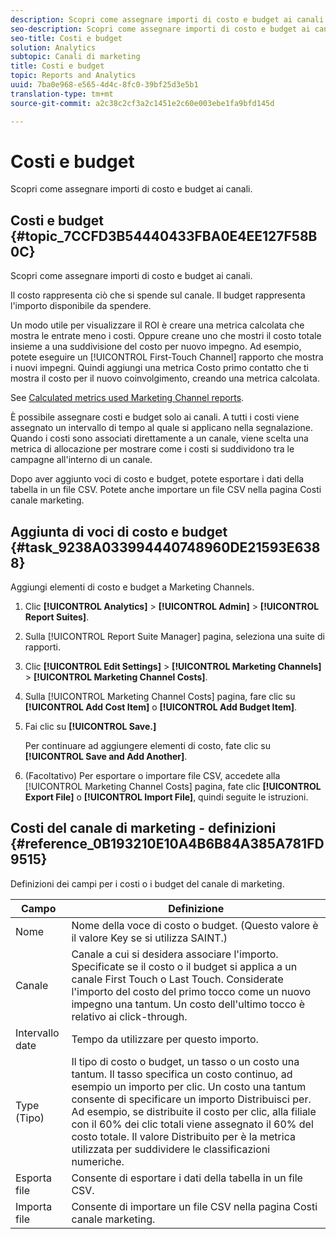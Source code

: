 ```yaml
---
description: Scopri come assegnare importi di costo e budget ai canali.
seo-description: Scopri come assegnare importi di costo e budget ai canali.
seo-title: Costi e budget
solution: Analytics
subtopic: Canali di marketing
title: Costi e budget
topic: Reports and Analytics
uuid: 7ba0e968-e565-4d4c-8fc0-39bf25d3e5b1
translation-type: tm+mt
source-git-commit: a2c38c2cf3a2c1451e2c60e003ebe1fa9bfd145d

---
```



# Costi e budget

Scopri come assegnare importi di costo e budget ai canali.

## Costi e budget {#topic_7CCFD3B54440433FBA0E4EE127F58B0C}

Scopri come assegnare importi di costo e budget ai canali.

Il costo rappresenta ciò che si spende sul canale. Il budget rappresenta l'importo disponibile da spendere.

Un modo utile per visualizzare il ROI è creare una metrica calcolata che mostra le entrate meno i costi. Oppure creane uno che mostri il costo totale insieme a una suddivisione del costo per nuovo impegno. Ad esempio, potete eseguire un [!UICONTROL First-Touch Channel] rapporto che mostra i nuovi impegni. Quindi aggiungi una metrica Costo primo contatto che ti mostra il costo per il nuovo coinvolgimento, creando una metrica calcolata.

See [Calculated metrics used Marketing Channel reports](../../components/c-marketing-channels/c-channel-calc-metrics.md#topic_4521D324A79E43EF99E69FCDE1E92F74).

È possibile assegnare costi e budget solo ai canali. A tutti i costi viene assegnato un intervallo di tempo al quale si applicano nella segnalazione. Quando i costi sono associati direttamente a un canale, viene scelta una metrica di allocazione per mostrare come i costi si suddividono tra le campagne all'interno di un canale.

Dopo aver aggiunto voci di costo e budget, potete esportare i dati della tabella in un file CSV. Potete anche importare un file CSV nella pagina Costi canale marketing.

## Aggiunta di voci di costo e budget {#task_9238A033994440748960DE21593E6388}

Aggiungi elementi di costo e budget a Marketing Channels.

1. Clic **[!UICONTROL Analytics]** &gt; **[!UICONTROL Admin]** &gt; **[!UICONTROL Report Suites]**.
1. Sulla [!UICONTROL Report Suite Manager] pagina, seleziona una suite di rapporti.
1. Clic **[!UICONTROL Edit Settings]** &gt; **[!UICONTROL Marketing Channels]** &gt; **[!UICONTROL Marketing Channel Costs]**.
1. Sulla [!UICONTROL Marketing Channel Costs] pagina, fare clic su **[!UICONTROL Add Cost Item]** o **[!UICONTROL Add Budget Item]**.
1. Fai clic su **[!UICONTROL Save.]**

   Per continuare ad aggiungere elementi di costo, fate clic su **[!UICONTROL Save and Add Another]**.

1. (Facoltativo) Per esportare o importare file CSV, accedete alla [!UICONTROL Marketing Channel Costs] pagina, fate clic **[!UICONTROL Export File]** o **[!UICONTROL Import File]**, quindi seguite le istruzioni.

## Costi del canale di marketing - definizioni {#reference_0B193210E10A4B6B84A385A781FD9515}

Definizioni dei campi per i costi o i budget del canale di marketing.



| Campo | Definizione |
|--- |--- |
| Nome | Nome della voce di costo o budget. (Questo valore è il valore Key se si utilizza SAINT.) |
| Canale | Canale a cui si desidera associare l'importo. Specificate se il costo o il budget si applica a un canale First Touch o Last Touch. Considerate l'importo del costo del primo tocco come un nuovo impegno una tantum. Un costo dell'ultimo tocco è relativo ai click-through. |
| Intervallo date | Tempo da utilizzare per questo importo. |
| Type (Tipo) | Il tipo di costo o budget, un tasso o un costo una tantum. Il tasso specifica un costo continuo, ad esempio un importo per clic. Un costo una tantum consente di specificare un importo Distribuisci per. Ad esempio, se distribuite il costo per clic, alla filiale con il 60% dei clic totali viene assegnato il 60% del costo totale. Il valore Distribuito per è la metrica utilizzata per suddividere le classificazioni numeriche. |
| Esporta file | Consente di esportare i dati della tabella in un file CSV. |
| Importa file | Consente di importare un file CSV nella pagina Costi canale marketing. |
